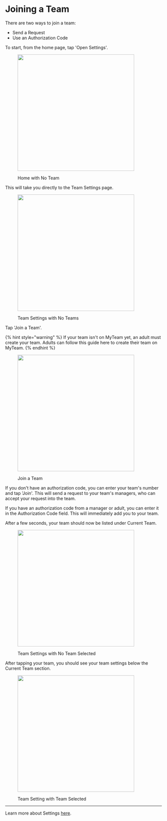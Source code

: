 # Joining a Team

There are two ways to join a team:

* Send a Request
* Use an Authorization Code

To start, from the home page, tap 'Open Settings'.

<figure><img src="../.gitbook/assets/main no team.png" alt="" width="375"><figcaption><p>Home with No Team</p></figcaption></figure>

This will take you directly to the Team Settings page.

<figure><img src="../.gitbook/assets/no teams available.png" alt="" width="375"><figcaption><p>Team Settings with No Teams</p></figcaption></figure>

Tap 'Join a Team'.

{% hint style="warning" %}
If your team isn't on MyTeam yet, an adult must create your team. Adults can follow this guide here to create their team on MyTeam.
{% endhint %}

<figure><img src="../.gitbook/assets/join team.png" alt="" width="375"><figcaption><p>Join a Team</p></figcaption></figure>

If you don't have an authorization code, you can enter your team's number and tap 'Join'. This will send a request to your team's managers, who can accept your request into the team.

If you have an authorization code from a manager or adult, you can enter it in the Authorization Code field. This will immediately add you to your team.

After a few seconds, your team should now be listed under Current Team.

<figure><img src="../.gitbook/assets/no team selected.png" alt="" width="375"><figcaption><p>Team Settings with No Team Selected</p></figcaption></figure>

After tapping your team, you should see your team settings below the Current Team section.

<figure><img src="../.gitbook/assets/main (16).png" alt="" width="375"><figcaption><p>Team Setting with Team Selected</p></figcaption></figure>

***

Learn more about Settings [here](broken-reference).
